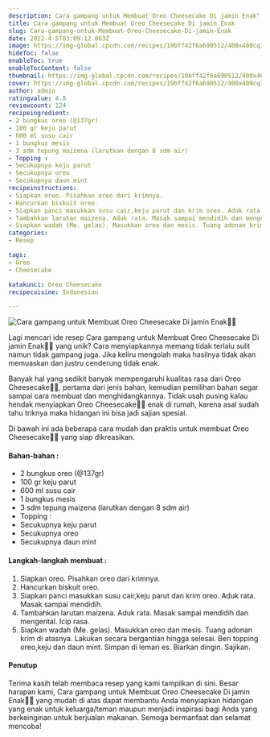```yaml
---
description: Cara gampang untuk Membuat Oreo Cheesecake Di jamin Enak"
title: Cara gampang untuk Membuat Oreo Cheesecake Di jamin Enak
slug: Cara-gampang-untuk-Membuat-Oreo-Cheesecake-Di-jamin-Enak
date: 2022-4-5T03:09:12.063Z
image: https://img-global.cpcdn.com/recipes/19bff42f6a690512/400x400cq70/photo.jpg
hideToc: false
enableToc: true
enableTocContent: false
thumbnail: https://img-global.cpcdn.com/recipes/19bff42f6a690512/400x400cq70/photo.jpg
cover: https://img-global.cpcdn.com/recipes/19bff42f6a690512/400x400cq70/photo.jpg
author: admin
ratingvalue: 4.8
reviewcount: 124
recipeingredient:
- 2 bungkus oreo (@137gr)
- 100 gr keju parut
- 600 ml susu cair
- 1 bungkus mesis
- 3 sdm tepung maizena (larutkan dengan 8 sdm air)
- Topping :
- Secukupnya keju parut
- Secukupnya oreo
- Secukupnya daun mint
recipeinstructions:
- Siapkan oreo. Pisahkan oreo dari krimnya.
- Hancurkan biskuit oreo.
- Siapkan panci masukkan susu cair,keju parut dan krim oreo. Aduk rata. Masak sampai mendidih.
- Tambahkan larutan maizena. Aduk rata. Masak sampai mendidih dan mengental. Icip rasa.
- Siapkan wadah (Me. gelas). Masukkan oreo dan mesis. Tuang adonan krim di atasnya. Lakukan secara bergantian hingga selesai. Beri topping oreo,keju dan daun mint. Simpan di lemari es. Biarkan dingin. Sajikan.
categories:
- Resep

tags:
- Oreo
- Cheesecake

katakunci: Oreo Cheesecake
recipecuisine: Indonesian

---
```


![Cara gampang untuk Membuat Oreo Cheesecake Di jamin Enak👩‍🍳](https://img-global.cpcdn.com/recipes/19bff42f6a690512/400x400cq70/photo.jpg)

Lagi mencari ide resep Cara gampang untuk Membuat Oreo Cheesecake Di jamin Enak👩‍🍳 yang unik? Cara menyiapkannya memang tidak terlalu sulit namun tidak gampang juga. Jika keliru mengolah maka hasilnya tidak akan memuaskan dan justru cenderung tidak enak.

Banyak hal yang sedikit banyak mempengaruhi kualitas rasa dari Oreo Cheesecake👩‍🍳, pertama dari jenis bahan, kemudian pemilihan bahan segar sampai cara membuat dan menghidangkannya. Tidak usah pusing kalau hendak menyiapkan Oreo Cheesecake👩‍🍳 enak di rumah, karena asal sudah tahu triknya maka hidangan ini bisa jadi sajian spesial.

Di bawah ini ada beberapa cara mudah dan praktis untuk membuat Oreo Cheesecake👩‍🍳 yang siap dikreasikan.

<!--inarticleads1-->

#### Bahan-bahan :

- 2 bungkus oreo (@137gr)
- 100 gr keju parut
- 600 ml susu cair
- 1 bungkus mesis
- 3 sdm tepung maizena (larutkan dengan 8 sdm air)
- Topping :
- Secukupnya keju parut
- Secukupnya oreo
- Secukupnya daun mint

<!--inarticleads2-->

#### Langkah-langkah membuat :

1. Siapkan oreo. Pisahkan oreo dari krimnya.
1. Hancurkan biskuit oreo.
1. Siapkan panci masukkan susu cair,keju parut dan krim oreo. Aduk rata. Masak sampai mendidih.
1. Tambahkan larutan maizena. Aduk rata. Masak sampai mendidih dan mengental. Icip rasa.
1. Siapkan wadah (Me. gelas). Masukkan oreo dan mesis. Tuang adonan krim di atasnya. Lakukan secara bergantian hingga selesai. Beri topping oreo,keju dan daun mint. Simpan di lemari es. Biarkan dingin. Sajikan.

#### Penutup

Terima kasih telah membaca resep yang kami tampilkan di sini. Besar harapan kami, Cara gampang untuk Membuat Oreo Cheesecake Di jamin Enak👩‍🍳 yang mudah di atas dapat membantu Anda menyiapkan hidangan yang enak untuk keluarga/teman maupun menjadi inspirasi bagi Anda yang berkeinginan untuk berjualan makanan. Semoga bermanfaat dan selamat mencoba!
